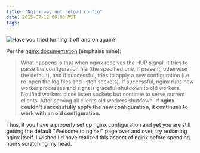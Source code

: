 ```yaml
---
title: "Nginx may not reload config"
date: 2015-07-12 09:03 MST
tags:
---
```


![Have you tried turning it off and on again?](https://www.thinkgeek.com/images/products/additional/large/11C3_ITCROWD_TURNOFFON.jpg)

Per the [nginx documentation](http://wiki.nginx.org/CommandLine)
(emphasis mine):

> What happens is that when nginx receives the HUP signal, it tries to parse the
> configuration file (the specified one, if present, otherwise the default), and
> if successful, tries to apply a new configuration (i.e. re-open the log files
> and listen sockets). If successful, nginx runs new worker processes and
> signals graceful shutdown to old workers. Notified workers close listen
> sockets but continue to serve current clients. After serving all clients old
> workers shutdown. **If nginx couldn't successfully apply the new configuration,
> it continues to work with an old configuration.**

Thus, if you have a properly set up nginx configuration and yet you are still
getting the default "Welcome to nginx!" page over and over, try restarting nginx
itself. I wished I'd have realized this aspect of nginx before spending hours
scratching my head.
